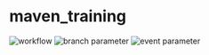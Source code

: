 # maven_training
![workflow](https://github.com/deadfault/maven_training/actions/workflows/main.yml/badge.svg)
![branch parameter](https://github.com/deadfault/maven_training/actions/workflows/main.yml/badge.svg?branch=feature-1)
![event parameter](https://github.com/deadfault/maven_training/actions/workflows/main.yml/badge.svg?event=pull_request)
